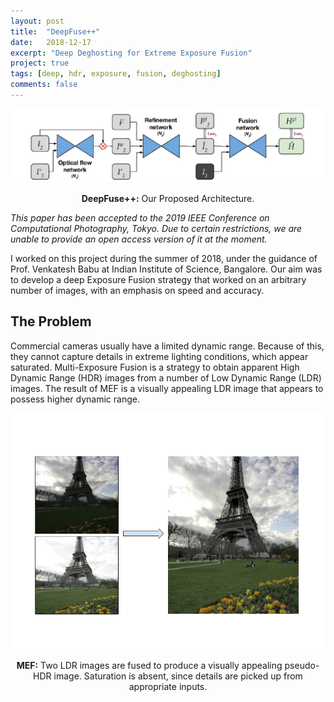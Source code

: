 ```yaml
---
layout: post
title:  "DeepFuse++"
date:   2018-12-17
excerpt: "Deep Deghosting for Extreme Exposure Fusion"
project: true
tags: [deep, hdr, exposure, fusion, deghosting]
comments: false
---
```


![Architecture](/assets/img/deepfuse_arch.png)

<center><b>DeepFuse++:</b> Our Proposed Architecture.</center>

*This paper has been accepted to the 2019 IEEE Conference on Computational Photography, Tokyo. Due to certain restrictions, we are unable to provide an open access version of it at the moment.*

I worked on this project during the summer of 2018, under the guidance of Prof. Venkatesh Babu at Indian Institute of Science, Bangalore. Our aim was to develop a deep Exposure Fusion strategy that worked on an arbitrary number of images, with an emphasis on speed and accuracy.

## The Problem

Commercial cameras usually have a limited dynamic range. Because of this, they cannot capture details in extreme lighting conditions, which appear saturated. Multi-Exposure Fusion is a strategy to obtain apparent High Dynamic Range (HDR) images from a number of Low Dynamic Range (LDR) images. The result of MEF is a visually appealing LDR image that appears to possess higher dynamic range.

![HDR](/assets/img/hdr_example.png)

<center><b>MEF:</b> Two LDR images are fused to produce a visually appealing pseudo-HDR image. Saturation is absent, since details are picked up from appropriate inputs.</center>